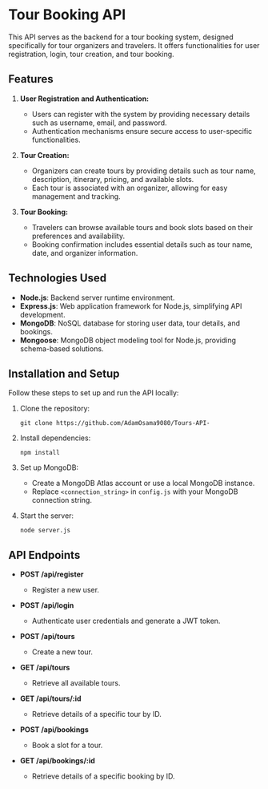 # Tour Booking API

This API serves as the backend for a tour booking system, designed specifically for tour organizers and travelers. It offers functionalities for user registration, login, tour creation, and tour booking.

## Features

1. **User Registration and Authentication:**
   - Users can register with the system by providing necessary details such as username, email, and password.
   - Authentication mechanisms ensure secure access to user-specific functionalities.

2. **Tour Creation:**
   - Organizers can create tours by providing details such as tour name, description, itinerary, pricing, and available slots.
   - Each tour is associated with an organizer, allowing for easy management and tracking.

3. **Tour Booking:**
   - Travelers can browse available tours and book slots based on their preferences and availability.
   - Booking confirmation includes essential details such as tour name, date, and organizer information.

## Technologies Used

- **Node.js**: Backend server runtime environment.
- **Express.js**: Web application framework for Node.js, simplifying API development.
- **MongoDB**: NoSQL database for storing user data, tour details, and bookings.
- **Mongoose**: MongoDB object modeling tool for Node.js, providing schema-based solutions.

## Installation and Setup

Follow these steps to set up and run the API locally:

1. Clone the repository:

    ```
    git clone https://github.com/AdamOsama9080/Tours-API-
    ```

2. Install dependencies:

    ```
    npm install
    ```

3. Set up MongoDB:
    - Create a MongoDB Atlas account or use a local MongoDB instance.
    - Replace `<connection_string>` in `config.js` with your MongoDB connection string.

4. Start the server:

    ```
    node server.js
    ```

## API Endpoints

- **POST /api/register**
  - Register a new user.

- **POST /api/login**
  - Authenticate user credentials and generate a JWT token.

- **POST /api/tours**
  - Create a new tour.

- **GET /api/tours**
  - Retrieve all available tours.

- **GET /api/tours/:id**
  - Retrieve details of a specific tour by ID.

- **POST /api/bookings**
  - Book a slot for a tour.

- **GET /api/bookings/:id**
  - Retrieve details of a specific booking by ID.

